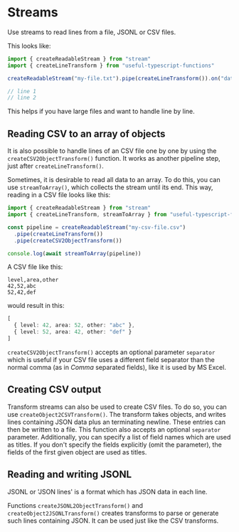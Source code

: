 # Streams

Use streams to read lines from a file, JSONL or CSV files.

This looks like:

```ts
import { createReadableStream } from "stream"
import { createLineTransform } from "useful-typescript-functions"

createReadableStream("my-file.txt").pipe(createLineTransform()).on("data", line => console.log(line + "\n"))

// line 1
// line 2
```

This helps if you have large files and want to handle line by line.

## Reading CSV to an array of objects

It is also possible to handle lines of an CSV file one by one by using the `createCSV2ObjectTransform()` function. It works as another pipeline step, just after `createLineTransform()`.

Sometimes, it is desirable to read all data to an array. To do this, you can use `streamToArray()`, which collects the stream until its end. This way, reading in a CSV file looks like this:

```ts
import { createReadableStream } from "stream"
import { createLineTransform, streamToArray } from "useful-typescript-functions"

const pipeline = createReadableStream("my-csv-file.csv")
  .pipe(createLineTransform())
  .pipe(createCSV2ObjectTransform())

console.log(await streamToArray(pipeline))
```

A CSV file like this:

```text
level,area,other
42,52,abc
52,42,def
```

would result in this:

```ts
[
  { level: 42, area: 52, other: "abc" },
  { level: 52, area: 42, other: "def" }
]
```

`createCSV2ObjectTransform()` accepts an optional parameter `separator` which is useful if your CSV file uses a different field separator than the normal comma (as in _Comma_ separated fields), like it is used by MS Excel.

## Creating CSV output

Transform streams can also be used to create CSV files. To do so, you can use `createObject2CSVTransform()`. The transform takes objects, and writes lines containing JSON data plus an terminating newline. These entries can then be written to a file. This function also accepts an optional `separator` parameter. Additionally, you can specify a list of field names which are used as titles. If you don't specify the fields explicitly (omit the parameter), the fields of the first given object are used as titles.

## Reading and writing JSONL

JSONL or 'JSON lines' is a format which has JSON data in each line.

Functions `createJSONL2ObjectTransform()` and `createObject2JSONLTransform()` creates transforms to parse or generate such lines containing JSON. It can be used just like the CSV transforms.

